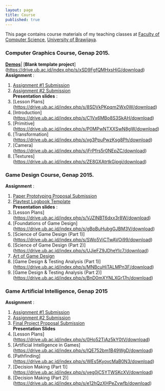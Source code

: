 ```yaml
---
layout: page
title: Course
published: true
---
```


This page contains course materials of my teaching classes at [Faculty of Computer Science](http://ptiik.ub.ac.id), [University of Brawijaya](http://www.ub.ac.id).

### Computer Graphics Course, Genap 2015.  
[**Demos**](https://github.com/eriqadams/computer-graphics)|
[**Blank template project**] (https://drive.ub.ac.id/index.php/s/xSD9FgfQMHxsHiG/download)  
**Assignment** :  
1. [Assignment #1 Submission](http://goo.gl/VAdskU)  
2. [Assignment #2 Submission](http://goo.gl/xsa7t0)   
**Presentation slides** :  
1. [Lesson Plans] (https://drive.ub.ac.id/index.php/s/8SDVkPKpqm2Wx0W/download)  
2. [Introduction] (https://drive.ub.ac.id/index.php/s/C1Vx6MBo8S3SkAH/download)  
3. [Primitive] (https://drive.ub.ac.id/index.php/s/P0MPwNTXXSwN8gW/download)  
4. [Transformation] (https://drive.ub.ac.id/index.php/s/xg3PpuPwzKsg8Ph/download)  
5. [Camera] (https://drive.ub.ac.id/index.php/s/jFrPfrs5r0NEpZC/download)  
6. [Textures] (https://drive.ub.ac.id/index.php/s/ZE8GXAtrtkGipgi/download)  

### Game Design Course, Genap 2015.
**Assignment** :   
1. [Paper Prototyping Proposal Submission](http://goo.gl/UskSWK)   
2. [Playtest Logbook Template](https://drive.ub.ac.id/index.php/s/KzkIKaDRG8T7LdO/download)  
**Presentation slides** :  
1. [Lesson Plans] (https://drive.ub.ac.id/index.php/s/VJZlNBT6dxx3r8W/download)  
2. [Foundations of Game Design] (https://drive.ub.ac.id/index.php/s/gBpBuHubgGJBM3V/download)  
3. [Science of Game Design (Part 1)] (https://drive.ub.ac.id/index.php/s/SWo5ViCTwAVOi99/download)  
4. [Science of Game Design (Part 2)] (https://drive.ub.ac.id/index.php/s/UJieFZ9JDheYIc7/download)  
5. [Art of Game Design](https://drive.ub.ac.id/index.php/s/G9IJCC4msnH0XwC/download)   
6. [Game Design & Testing Analysis (Part 1)] (https://drive.ub.ac.id/index.php/s/MNBcuHiTALMPn3F/download)  
7. [Game Design & Testing Analysis (Part 2)] (https://drive.ub.ac.id/index.php/s/BnD0mXYNLXGr17n/download)  

### Game Artificial Intelligence, Genap 2015
**Assignment** :  
1. [Assignment #1 Submission](http://goo.gl/neFbbg)  
2. [Assignment #2 Submission](http://goo.gl/uD7Uvm)   
3. [Final Project Proposal Submission](http://goo.gl/2eW7Be)   
**Presentation Slides**   
1. [Lesson Plans] (https://drive.ub.ac.id/index.php/s/0Ho52TiAz5kY0tV/download)   
2. [Artificial Intelligence in Games] (https://drive.ub.ac.id/index.php/s/IQE752bm1B49WgD/download)   
3. [Pathfinding] (https://drive.ub.ac.id/index.php/s/WEs5KyovcMaB0N3/download)   
4. [Decision Making (Part 1)] (https://drive.ub.ac.id/index.php/s/yeg0jC5YTWSKcXV/download)   
5. [Decision Making (Part 2)] (https://drive.ub.ac.id/index.php/s/e12hQzXHPeZvwfb/download)   

